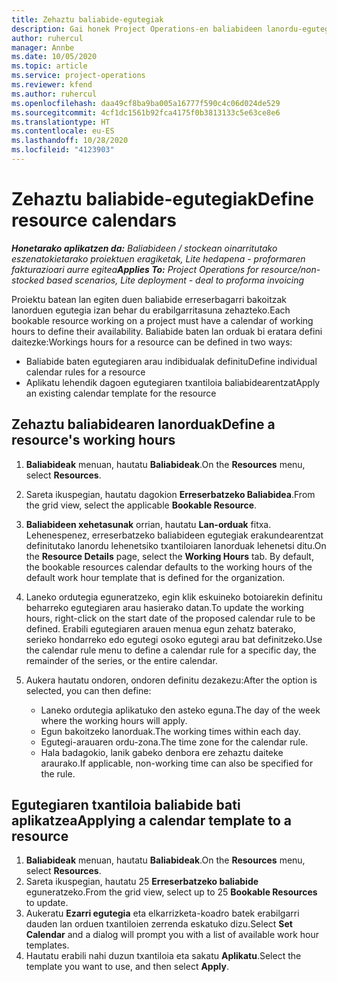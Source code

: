 ```yaml
---
title: Zehaztu baliabide-egutegiak
description: Gai honek Project Operations-en baliabideen lanordu-egutegiak definitzeko moduari buruzko informazioa eskaintzen du.
author: ruhercul
manager: Annbe
ms.date: 10/05/2020
ms.topic: article
ms.service: project-operations
ms.reviewer: kfend
ms.author: ruhercul
ms.openlocfilehash: daa49cf8ba9ba005a16777f590c4c06d024de529
ms.sourcegitcommit: 4cf1dc1561b92fca4175f0b3813133c5e63ce8e6
ms.translationtype: HT
ms.contentlocale: eu-ES
ms.lasthandoff: 10/28/2020
ms.locfileid: "4123903"
---
```

# <a name="define-resource-calendars"></a><span data-ttu-id="a8658-103">Zehaztu baliabide-egutegiak</span><span class="sxs-lookup"><span data-stu-id="a8658-103">Define resource calendars</span></span>

<span data-ttu-id="a8658-104">_**Honetarako aplikatzen da:** Baliabideen / stockean oinarritutako eszenatokietarako proiektuen eragiketak, Lite hedapena - proformaren fakturazioari aurre egitea_</span><span class="sxs-lookup"><span data-stu-id="a8658-104">_**Applies To:** Project Operations for resource/non-stocked based scenarios, Lite deployment - deal to proforma invoicing_</span></span>

<span data-ttu-id="a8658-105">Proiektu batean lan egiten duen baliabide erreserbagarri bakoitzak lanorduen egutegia izan behar du erabilgarritasuna zehazteko.</span><span class="sxs-lookup"><span data-stu-id="a8658-105">Each bookable resource working on a project must have a calendar of working hours to define their availability.</span></span> <span data-ttu-id="a8658-106">Baliabide baten lan orduak bi eratara defini daitezke:</span><span class="sxs-lookup"><span data-stu-id="a8658-106">Workings hours for a resource can be defined in two ways:</span></span> 

   - <span data-ttu-id="a8658-107">Baliabide baten egutegiaren arau indibidualak definitu</span><span class="sxs-lookup"><span data-stu-id="a8658-107">Define individual calendar rules for a resource</span></span>
   - <span data-ttu-id="a8658-108">Aplikatu lehendik dagoen egutegiaren txantiloia baliabidearentzat</span><span class="sxs-lookup"><span data-stu-id="a8658-108">Apply an existing calendar template for the resource</span></span>

## <a name="define-a-resources-working-hours"></a><span data-ttu-id="a8658-109">Zehaztu baliabidearen lanorduak</span><span class="sxs-lookup"><span data-stu-id="a8658-109">Define a resource's working hours</span></span>

1. <span data-ttu-id="a8658-110">**Baliabideak** menuan, hautatu **Baliabideak**.</span><span class="sxs-lookup"><span data-stu-id="a8658-110">On the **Resources** menu, select **Resources**.</span></span>
2. <span data-ttu-id="a8658-111">Sareta ikuspegian, hautatu dagokion **Erreserbatzeko Baliabidea**.</span><span class="sxs-lookup"><span data-stu-id="a8658-111">From the grid view, select the applicable **Bookable Resource**.</span></span>
3. <span data-ttu-id="a8658-112">**Baliabideen xehetasunak** orrian, hautatu **Lan-orduak** fitxa. Lehenespenez, erreserbatzeko baliabideen egutegiak erakundearentzat definitutako lanordu lehenetsiko txantiloiaren lanorduak lehenetsi ditu.</span><span class="sxs-lookup"><span data-stu-id="a8658-112">On the **Resource Details** page, select the **Working Hours** tab. By default, the bookable resources calendar defaults to the working hours of the default work hour template that is defined for the organization.</span></span>
4. <span data-ttu-id="a8658-113">Laneko ordutegia eguneratzeko, egin klik eskuineko botoiarekin definitu beharreko egutegiaren arau hasierako datan.</span><span class="sxs-lookup"><span data-stu-id="a8658-113">To update the working hours, right-click on the start date of the proposed calendar rule to be defined.</span></span> <span data-ttu-id="a8658-114">Erabili egutegiaren arauen menua egun zehatz baterako, serieko hondarreko edo egutegi osoko egutegi arau bat definitzeko.</span><span class="sxs-lookup"><span data-stu-id="a8658-114">Use the calendar rule menu to define a calendar rule for a specific day, the remainder of the series, or the entire calendar.</span></span>
5. <span data-ttu-id="a8658-115">Aukera hautatu ondoren, ondoren definitu dezakezu:</span><span class="sxs-lookup"><span data-stu-id="a8658-115">After the option is selected, you can then define:</span></span>

    - <span data-ttu-id="a8658-116">Laneko ordutegia aplikatuko den asteko eguna.</span><span class="sxs-lookup"><span data-stu-id="a8658-116">The day of the week where the working hours will apply.</span></span>
    - <span data-ttu-id="a8658-117">Egun bakoitzeko lanorduak.</span><span class="sxs-lookup"><span data-stu-id="a8658-117">The working times within each day.</span></span>
    - <span data-ttu-id="a8658-118">Egutegi-arauaren ordu-zona.</span><span class="sxs-lookup"><span data-stu-id="a8658-118">The time zone for the calendar rule.</span></span>
    - <span data-ttu-id="a8658-119">Hala badagokio, lanik gabeko denbora ere zehaztu daiteke araurako.</span><span class="sxs-lookup"><span data-stu-id="a8658-119">If applicable, non-working time can also be specified for the rule.</span></span>

## <a name="applying-a-calendar-template-to-a-resource"></a><span data-ttu-id="a8658-120">Egutegiaren txantiloia baliabide bati aplikatzea</span><span class="sxs-lookup"><span data-stu-id="a8658-120">Applying a calendar template to a resource</span></span>

1. <span data-ttu-id="a8658-121">**Baliabideak** menuan, hautatu **Baliabideak**.</span><span class="sxs-lookup"><span data-stu-id="a8658-121">On the **Resources** menu, select **Resources**.</span></span>
2. <span data-ttu-id="a8658-122">Sareta ikuspegian, hautatu 25 **Erreserbatzeko baliabide** eguneratzeko.</span><span class="sxs-lookup"><span data-stu-id="a8658-122">From the grid view, select up to 25 **Bookable Resources** to update.</span></span>
3. <span data-ttu-id="a8658-123">Aukeratu **Ezarri egutegia** eta elkarrizketa-koadro batek erabilgarri dauden lan orduen txantiloien zerrenda eskatuko dizu.</span><span class="sxs-lookup"><span data-stu-id="a8658-123">Select **Set Calendar** and a dialog will prompt you with a list of available work hour templates.</span></span>
4. <span data-ttu-id="a8658-124">Hautatu erabili nahi duzun txantiloia eta sakatu **Aplikatu**.</span><span class="sxs-lookup"><span data-stu-id="a8658-124">Select the template you want to use, and then select **Apply**.</span></span>
